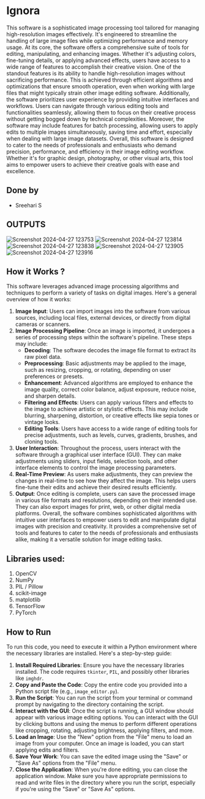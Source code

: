 # Ignora
This software is a sophisticated image processing tool tailored for managing high-resolution images effectively. It's engineered to streamline the handling of large image files while optimizing performance and memory usage.
At its core, the software offers a comprehensive suite of tools for editing, manipulating, and enhancing images. Whether it's adjusting colors, fine-tuning details, or applying advanced effects, users have access to a wide range of features to accomplish their creative vision.
One of the standout features is its ability to handle high-resolution images without sacrificing performance. This is achieved through efficient algorithms and optimizations that ensure smooth operation, even when working with large files that might typically strain other image editing software.
Additionally, the software prioritizes user experience by providing intuitive interfaces and workflows. Users can navigate through various editing tools and functionalities seamlessly, allowing them to focus on their creative process without getting bogged down by technical complexities.
Moreover, the software may include features for batch processing, allowing users to apply edits to multiple images simultaneously, saving time and effort, especially when dealing with large image datasets.
Overall, this software is designed to cater to the needs of professionals and enthusiasts who demand precision, performance, and efficiency in their image editing workflow. Whether it's for graphic design, photography, or other visual arts, this tool aims to empower users to achieve their creative goals with ease and excellence.

## Done by
- Sreehari S

## OUTPUTS
![Screenshot 2024-04-27 123753](https://github.com/urbanxtreme/ignora/assets/152000292/6df965a5-af74-413b-adaa-637024c4fba9)
![Screenshot 2024-04-27 123814](https://github.com/urbanxtreme/ignora/assets/152000292/f2564699-d979-40f7-aa62-bf1b661bbaed)
![Screenshot 2024-04-27 123838](https://github.com/urbanxtreme/ignora/assets/152000292/a6f58b38-9adf-44f4-8540-ea4597ddd963)
![Screenshot 2024-04-27 123905](https://github.com/urbanxtreme/ignora/assets/152000292/e14441e8-a056-454b-8245-ca7689a4af6e)
![Screenshot 2024-04-27 123916](https://github.com/urbanxtreme/ignora/assets/152000292/f6b66494-7fe8-4d35-ba77-e79a2eae5b7f)

## How it Works ?
This software leverages advanced image processing algorithms and techniques to perform a variety of tasks on digital images. Here's a general overview of how it works:
1. **Image Input**: Users can import images into the software from various sources, including local files, external devices, or directly from digital cameras or scanners.
2. **Image Processing Pipeline**: Once an image is imported, it undergoes a series of processing steps within the software's pipeline. These steps may include:
   - **Decoding**: The software decodes the image file format to extract its raw pixel data.
   - **Preprocessing**: Basic adjustments may be applied to the image, such as resizing, cropping, or rotating, depending on user preferences or presets.
   - **Enhancement**: Advanced algorithms are employed to enhance the image quality, correct color balance, adjust exposure, reduce noise, and sharpen details.
   - **Filtering and Effects**: Users can apply various filters and effects to the image to achieve artistic or stylistic effects. This may include blurring, sharpening, distortion, or creative effects like sepia tones or vintage looks.
   - **Editing Tools**: Users have access to a wide range of editing tools for precise adjustments, such as levels, curves, gradients, brushes, and cloning tools.
3. **User Interaction**: Throughout the process, users interact with the software through a graphical user interface (GUI). They can make adjustments using sliders, input fields, selection tools, and other interface elements to control the image processing parameters.
4. **Real-Time Preview**: As users make adjustments, they can preview the changes in real-time to see how they affect the image. This helps users fine-tune their edits and achieve their desired results efficiently.
5. **Output**: Once editing is complete, users can save the processed image in various file formats and resolutions, depending on their intended use. They can also export images for print, web, or other digital media platforms.
Overall, the software combines sophisticated algorithms with intuitive user interfaces to empower users to edit and manipulate digital images with precision and creativity. It provides a comprehensive set of tools and features to cater to the needs of professionals and enthusiasts alike, making it a versatile solution for image editing tasks.

## Libraries used:
1. OpenCV
2. NumPy
3. PIL / Pillow
4. scikit-image
5. matplotlib
6. TensorFlow
7. PyTorch

## How to Run
To run this code, you need to execute it within a Python environment where the necessary libraries are installed. Here's a step-by-step guide:
1. **Install Required Libraries**: Ensure you have the necessary libraries installed. The code requires `tkinter`, `PIL`, and possibly other libraries like `imghdr`. 
2. **Copy and Paste the Code**: Copy the entire code you provided into a Python script file (e.g., `image_editor.py`).
3. **Run the Script**: You can run the script from your terminal or command prompt by navigating to the directory containing the script.
4. **Interact with the GUI**: Once the script is running, a GUI window should appear with various image editing options. You can interact with the GUI by clicking buttons and using the menus to perform different operations like cropping, rotating, adjusting brightness, applying filters, and more.
5. **Load an Image**: Use the "New" option from the "File" menu to load an image from your computer. Once an image is loaded, you can start applying edits and filters.
6. **Save Your Work**: You can save the edited image using the "Save" or "Save As" options from the "File" menu.
7. **Close the Application**: When you're done editing, you can close the application window.
Make sure you have appropriate permissions to read and write files in the directory where you run the script, especially if you're using the "Save" or "Save As" options.
